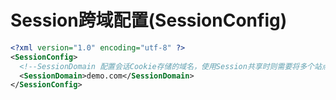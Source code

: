 # Session跨域配置(SessionConfig)

```xml
<?xml version="1.0" encoding="utf-8" ?>
<SessionConfig>
  <!--SessionDomain 配置会话Cookie存储的域名，使用Session共享时则需要将多个站点统一个相同域名配置-->
  <SessionDomain>demo.com</SessionDomain>
</SessionConfig>
```